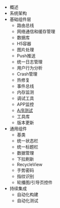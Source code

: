 <ul class="metismenu" id="menu">
  <li class="active">
    <a onclick="loadMd('./emf.md')" aria-expanded="true">概述</a>
  </li>
  <li>
    <a onclick="loadMd('./emf.md')"  aria-expanded="true">系统架构</a>
  </li>
  <li>
    <a aria-expanded="true">基础组件层</a>
    <ul aria-expanded="false">
     	<li>
	    	<a onclick="loadMd('./router.md')" aria-expanded="false">路由总线</a>
	  	</li>
     	<li>
	    	<a onclick="loadMd('./net.md')"  aria-expanded="false">网络通信和缓存管理</a>
	  	</li>
     	<li>
	    	<a onclick="loadMd('./db.md')"  aria-expanded="false">数据库</a>
	  	</li>
     	<li>
	    	<a onclick="loadMd('./h5container.md')"  aria-expanded="false">H5容器</a>
	  	</li>
     	<li>
	    	<a onclick="loadMd('./image.md')"  aria-expanded="false">图片处理</a>
	  	</li>
     	<li>
	    	<a onclick="loadMd('./push.md')"  aria-expanded="false">Push推送</a>
	  	</li>
     	<li>
	    	<a onclick="loadMd('./timber.md')"  aria-expanded="false">统一日志管理</a>
	  	</li>
     	<li>
	    	<a onclick="loadMd('./analysis.md')"  aria-expanded="false">用户行为分析</a>
	  	</li>
     	<li>
	    	<a onclick="loadMd('./crash.md')" aria-expanded="false">Crash管理</a>
	  	</li>
     	<li>
	    	<a onclick="loadMd('./hotfix.md')"  aria-expanded="false">热修复</a>
	  	</li>
     	<li>
	    	<a onclick="loadMd('./eventbus.md')" aria-expanded="false">事件总线</a>
	  	</li>
     	<li>
	    	<a onclick="loadMd('./memory.md')"  aria-expanded="false">内存监测</a>
	  	</li>
     	<li>
	    	<a onclick="loadMd('./debug.md')"  aria-expanded="false">调试工具</a>
	  	</li>
     	<li>
	    	<a onclick="loadMd('./monintor.md')"  aria-expanded="false">APP监控</a>
	  	</li>
     	<li>
	    	<a onclick="loadMd('./abtest.md')" href="#" aria-expanded="false">A/B测试</a>
	  	</li>
     	<li>
	    	<a onclick="loadMd('./tools.md')"  aria-expanded="false">工具库</a>
	  	</li>
     	<li>
	    	<a onclick="loadMd('./version.md')"  aria-expanded="false">版本更新</a>
	  	</li>
    </ul>
  </li>
  <li>
    <a honclick="loadMd('./compoment.md')" aria-expanded="true">通用组件</a>
    <ul aria-expanded="false">
     	<li>
	    	<a onclick="loadMd('./compoment.md')" aria-expanded="false">基类</a>
	  	</li>
     	<li>
	    	<a onclick="loadMd('./statusbar.md')" aria-expanded="false">统一状态栏</a>
	  	</li>
     	<li>
	    	<a onclick="loadMd('./header.md')" aria-expanded="false">统一标题栏</a>
	  	</li>
     	<li>
	    	<a onclick="loadMd('./storage.md')" aria-expanded="false">数据管理</a>
	  	</li>
     	<li>
	    	<a onclick="loadMd('./gesture.md')" aria-expanded="false">下拉刷新</a>
	  	</li>
     	<li>
	    	<a onclick="loadMd('./recycleview.md')" aria-expanded="false">RecycleView</a>
	  	</li>
	  	<li>
	    	<a onclick="loadMd('./gesture.md')" aria-expanded="false">手势密码</a>
	  	</li>
     	<li>
	    	<a onclick="loadMd('./fingerprint.md')" aria-expanded="false">指纹识别</a>
	  	</li>
     	<li>
	    	<a onclick="loadMd('./adviewpager.md')" aria-expanded="false">轮播图/引导页控件</a>
	  	</li>
    </ul>
  </li>
  <li>
    <a onclick="loadMd('./continues.md')" aria-expanded="true">持续集成</a>
    <ul aria-expanded="false">
     	<li>
	    	<a onclick="loadMd('./continues.md')" aria-expanded="false">自动化构建</a>
	  	</li>
     	<li>
	    	<a onclick="loadMd('./continues.md')" aria-expanded="false">自动化测试</a>
	  	</li>
    </ul>
  </li>
 </ul>

